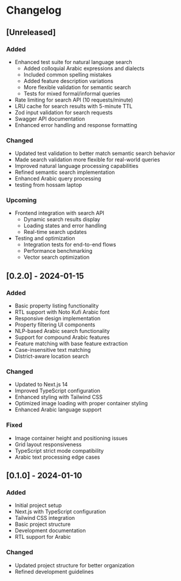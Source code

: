 # Changelog

## [Unreleased]
### Added
- Enhanced test suite for natural language search
  - Added colloquial Arabic expressions and dialects
  - Included common spelling mistakes
  - Added feature description variations
  - More flexible validation for semantic search
  - Tests for mixed formal/informal queries
- Rate limiting for search API (10 requests/minute)
- LRU cache for search results with 5-minute TTL
- Zod input validation for search requests
- Swagger API documentation
- Enhanced error handling and response formatting

### Changed
- Updated test validation to better match semantic search behavior
- Made search validation more flexible for real-world queries
- Improved natural language processing capabilities
- Refined semantic search implementation
- Enhanced Arabic query processing
- testing from hossam laptop

### Upcoming
- Frontend integration with search API
  - Dynamic search results display
  - Loading states and error handling
  - Real-time search updates
- Testing and optimization
  - Integration tests for end-to-end flows
  - Performance benchmarking
  - Vector search optimization

## [0.2.0] - 2024-01-15
### Added
- Basic property listing functionality
- RTL support with Noto Kufi Arabic font
- Responsive design implementation
- Property filtering UI components
- NLP-based Arabic search functionality
- Support for compound Arabic features
- Feature matching with base feature extraction
- Case-insensitive text matching
- District-aware location search

### Changed
- Updated to Next.js 14
- Improved TypeScript configuration
- Enhanced styling with Tailwind CSS
- Optimized image loading with proper container styling
- Enhanced Arabic language support

### Fixed
- Image container height and positioning issues
- Grid layout responsiveness
- TypeScript strict mode compatibility
- Arabic text processing edge cases

## [0.1.0] - 2024-01-10
### Added
- Initial project setup
- Next.js with TypeScript configuration
- Tailwind CSS integration
- Basic project structure
- Development documentation
- RTL support for Arabic

### Changed
- Updated project structure for better organization
- Refined development guidelines 
